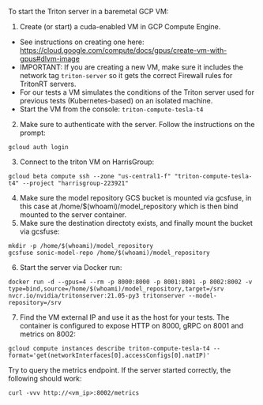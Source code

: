 To start the Triton server in a baremetal GCP VM:
1. Create (or start) a cuda-enabled VM in GCP Compute Engine.
* See instructions on creating one here: https://cloud.google.com/compute/docs/gpus/create-vm-with-gpus#dlvm-image
* IMPORTANT: If you are creating a new VM, make sure it includes the network tag `triton-server` so it gets the correct Firewall rules for TritonRT servers.
* For our tests a VM simulates the conditions of the Triton server used for previous tests (Kubernetes-based) on an isolated machine. 
* Start the VM from the console: `triton-compute-tesla-t4`
2. Make sure to authenticate with the server. Follow the instructions on the prompt: 
```
gcloud auth login
```
3. Connect to the triton VM on HarrisGroup:
```
gcloud beta compute ssh --zone "us-central1-f" "triton-compute-tesla-t4" --project "harrisgroup-223921"
```
4. Make sure the model repository GCS bucket is mounted via gcsfuse, in this case at /home/$(whoami)/model_repository which is then bind mounted to the server container. 
5. Make sure the destination directoty exists, and finally mount the bucket via gcsfuse:
```
mkdir -p /home/$(whoami)/model_repository
gcsfuse sonic-model-repo /home/$(whoami)/model_repository
```
6. Start the server via Docker run:
```
docker run -d --gpus=4 --rm -p 8000:8000 -p 8001:8001 -p 8002:8002 -v type=bind,source=/home/$(whoami)/model_repository,target=/srv nvcr.io/nvidia/tritonserver:21.05-py3 tritonserver --model-repository=/srv
```
7. Find the VM external IP and use it as the host for your tests. The container is configured to expose HTTP on 8000, gRPC on 8001 and metrics on 8002:
```
gcloud compute instances describe triton-compute-tesla-t4 --format='get(networkInterfaces[0].accessConfigs[0].natIP)'
```

Try to query the metrics endpoint. If the server started correctly, the following should work:
```
curl -vvv http://<vm_ip>:8002/metrics
```
